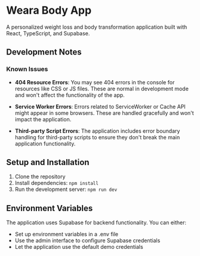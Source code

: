 
# Weara Body App

A personalized weight loss and body transformation application built with React, TypeScript, and Supabase.

## Development Notes

### Known Issues

- **404 Resource Errors**: You may see 404 errors in the console for resources like CSS or JS files. These are normal in development mode and won't affect the functionality of the app.

- **Service Worker Errors**: Errors related to ServiceWorker or Cache API might appear in some browsers. These are handled gracefully and won't impact the application.

- **Third-party Script Errors**: The application includes error boundary handling for third-party scripts to ensure they don't break the main application functionality.

## Setup and Installation

1. Clone the repository
2. Install dependencies: `npm install`
3. Run the development server: `npm run dev`

## Environment Variables

The application uses Supabase for backend functionality. You can either:
- Set up environment variables in a .env file
- Use the admin interface to configure Supabase credentials
- Let the application use the default demo credentials

